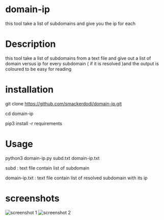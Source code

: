 # domain-ip
this tool take a list of subdomains and give you the ip for each 
# Description 
this tool take a list of subdomains from a text file and give out a list of domain versus ip for every subdomain ( if it is resolved )and the output is coloured to be easy for reading 
# installation 
git clone https://github.com/smackerdodi/domain-ip.git

cd domain-ip

pip3 install -r requirements
# Usage 
python3 domain-ip.py subd.txt domain-ip.txt

subd          : text file contain list of subdomain

domain-ip.txt : text file contain list of resolved subdomain with its ip 
# screenshots 
![screenshot 1 ](https://github.com/smackerdodi/domain-ip/blob/master/1.JPG)
![screenshot 2 ](https://github.com/smackerdodi/domain-ip/blob/master/2.JPG)
